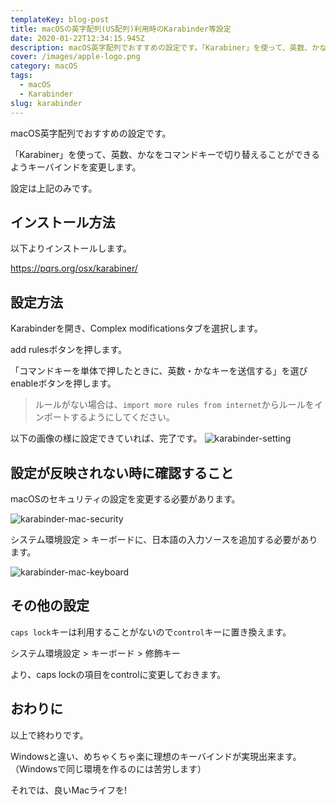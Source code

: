 ```yaml
---
templateKey: blog-post
title: macOSの英字配列(US配列)利用時のKarabinder等設定
date: 2020-01-22T12:34:15.945Z
description: macOS英字配列でおすすめの設定です。「Karabiner」を使って、英数、かなをコマンドキーで切り替えることができるようキーバインドを変更します。
cover: /images/apple-logo.png
category: macOS
tags:
  - macOS
  - Karabinder
slug: karabinder
---
```


macOS英字配列でおすすめの設定です。

「Karabiner」を使って、英数、かなをコマンドキーで切り替えることができるようキーバインドを変更します。

設定は上記のみです。

## インストール方法

以下よりインストールします。

https://pqrs.org/osx/karabiner/

## 設定方法

Karabinderを開き、Complex modificationsタブを選択します。

add rulesボタンを押します。

「コマンドキーを単体で押したときに、英数・かなキーを送信する」を選びenableボタンを押します。

> ルールがない場合は、`import more rules from internet`からルールをインポートするようにしてください。

以下の画像の様に設定できていれば、完了です。
<img src="/images/karabinder-setting.png" alt="karabinder-setting" class="css-9taffg" />

## 設定が反映されない時に確認すること

macOSのセキュリティの設定を変更する必要があります。

<img src="/images/karabinder-mac-security.png" alt="karabinder-mac-security" class="css-9taffg" />

システム環境設定 > キーボードに、日本語の入力ソースを追加する必要があります。

<img src="/images/karabinder-mac-keyboard.png" alt="karabinder-mac-keyboard" class="css-9taffg" />


## その他の設定

`caps lock`キーは利用することがないので`control`キーに置き換えます。

システム環境設定 > キーボード > 修飾キー

より、caps lockの項目をcontrolに変更しておきます。

## おわりに

以上で終わりです。

Windowsと違い、めちゃくちゃ楽に理想のキーバインドが実現出来ます。（Windowsで同じ環境を作るのには苦労します）

それでは、良いMacライフを!

